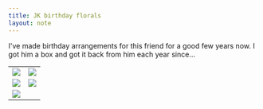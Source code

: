 ```yaml
---
title: JK birthday florals
layout: note
---
```



I've made birthday arrangements for this friend for a good few years now. I got him a box and got it back from him each year since...

<table>
	<tr>
		<td><img src="{{ site.baseurl }}\assets\florals\abba-flowers-21.jpg"/></td>
		<td><img src="{{ site.baseurl }}\assets\florals\abba-flowers-22.jpg""/></td>
	</tr>
	<tr>
		<td><img src="{{ site.baseurl }}\assets\florals\abba-flowers-23"/></td>
		<td><img src="{{ site.baseurl }}\assets\florals\abba-flowers-24"/></td>
	</tr>
	<tr>
		<td><img src="{{ site.baseurl }}\assets\florals\abba-flowers-25"/></td>
	</tr>
</table>


